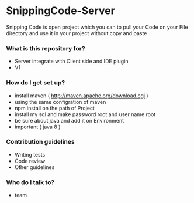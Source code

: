 # SnippingCode-Server
Snipping Code is open project which you can to pull your Code on your File directory and use it in your project without copy and paste 

### What is this repository for? ###

* Server integrate with Client side and IDE plugin
* V1

### How do I get set up? ###

* install maven ( http://maven.apache.org/download.cgi )
* using the same configration of maven
* npm install on the path of Project
* install my sql and make password root and user name root
* be sure about java and add it on Environment 
* important ( java 8 )

### Contribution guidelines ###

* Writing tests
* Code review
* Other guidelines

### Who do I talk to? ###

* team
